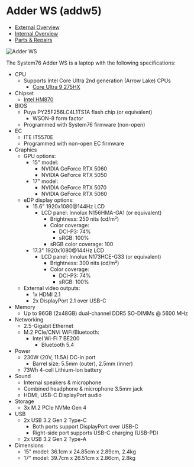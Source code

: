 # Adder WS (addw5)

- [External Overview](./external-overview.md)
- [Internal Overview](./internal-overview.md)
- [Parts & Repairs](./repairs.md)

![Adder WS](./img/addw5.webp)

The System76 Adder WS is a laptop with the following specifications:

- CPU
    - Supports Intel Core Ultra 2nd generation (Arrow Lake) CPUs
        - [Core Ultra 9 275HX](https://www.intel.com/content/www/us/en/products/sku/242293/intel-core-ultra-9-processor-275hx-36m-cache-up-to-5-40-ghz/specifications.html)
- Chipset
    - [Intel HM870](https://www.intel.com/content/www/us/en/products/sku/240123/intel-hm870-chipset/specifications.html)
- BIOS
    - Puya PY25F256LC4L1TS1A flash chip (or equivalent)
        - WSON-8 form factor
    - Programmed with System76 firmware (non-open)
- EC
    - ITE IT5570E
    - Programmed with non-open EC firmware
- Graphics
    - GPU options:
        - 15" model:
            - NVIDIA GeForce RTX 5060
            - NVIDIA GeForce RTX 5050
        - 17" model:
            - NVIDIA GeForce RTX 5070
            - NVIDIA GeForce RTX 5060
    - eDP display options:
        - 15.6" 1920x1080@144Hz LCD
            - LCD panel: Innolux N156HMA-GA1 (or equivalent)
                - Brightness: 250 nits (cd/m²)
                - Color coverage:
                    - DCI-P3: 74%
                    - sRGB: 100%
                - sRGB color coverage: 100
        - 17.3" 1920x1080@144Hz LCD
            - LCD panel: Innolux N173HCE-G33 (or equivalent)
                - Brightness: 300 nits (cd/m²)
                - Color coverage:
                    - DCI-P3: 74%
                    - sRGB: 100%
    - External video outputs:
        - 1x HDMI 2.1
        - 2x DisplayPort 2.1 over USB-C
- Memory
    - Up to 96GB (2x48GB) dual-channel DDR5 SO-DIMMs @ 5600 MHz
- Networking
    - 2.5-Gigabit Ethernet
    - M.2 PCIe/CNVi WiFi/Bluetooth:
        - Intel Wi-Fi 7 BE200
            - Bluetooth 5.4
- Power
    - 230W (20V, 11.5A) DC-in port
        - Barrel size: 5.5mm (outer), 2.5mm (inner)
    - 73Wh 4-cell Lithium-Ion battery
- Sound
    - Internal speakers & microphone
    - Combined headphone & microphone 3.5mm jack
    - HDMI, USB-C DisplayPort audio
- Storage
    - 3x M.2 PCIe NVMe Gen 4
- USB
    - 2x USB 3.2 Gen 2 Type-C
        - Both ports support DisplayPort over USB-C
        - Right-side port supports USB-C charging (USB-PD)
    - 2x USB 3.2 Gen 2 Type-A
- Dimensions
    - 15" model: 36.1cm x 24.85cm x 2.89cm, 2.4kg
    - 17" model: 39.7cm x 26.51cm x 2.86cm, 2.8kg
